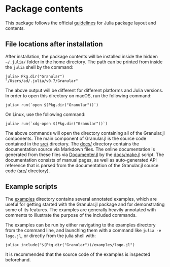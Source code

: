 # Package contents
This package follows the official 
[guidelines](https://docs.julialang.org/en/latest/manual/packages/#Creating-a-new-Package-1) 
for Julia package layout and contents. 

## File locations after installation
After installation, the package contents will be installed inside the hidden 
`~/.julia/` folder in the home directory.  The path can be printed from inside 
the `julia` shell by the command:

```julia-repl
julia> Pkg.dir("Granular")
"/Users/ad/.julia/v0.7/Granular"
```

The above output will be different for different platforms and Julia versions. 
In order to open this directory on macOS, run the following command:

```julia-repl
julia> run(`open $(Pkg.dir("Granular"))`)
```

On Linux, use the following command:

```julia-repl
julia> run(`xdg-open $(Pkg.dir("Granular"))`)
```

The above commands will open the directory containing all of the Granular.jl 
components. The main component of Granular.jl is the source code contained in 
the [src/](https://github.com/anders-dc/Granular.jl/tree/master/src) directory. 
The [docs/](https://github.com/anders-dc/Granular.jl/tree/master/docs) 
directory contains the documentation source via Markdown files.  The online 
documentation is generated from these files via 
[Documenter.jl](https://juliadocs.github.io/Documenter.jl/stable/) by the 
[docs/make.jl](https://github.com/anders-dc/Granular.jl/blob/master/docs/make.jl) 
script.  The documentation consists of manual pages, as well as auto-generated 
API reference that is parsed from the documentation of the Granular.jl source 
code ([src/](https://github.com/anders-dc/Granular.jl/tree/master/src) 
directory).

## Example scripts
The [examples](https://github.com/anders-dc/Granular.jl/tree/master/examples) 
directory contains several annotated examples, which are useful for getting 
started with the Granular.jl package and for demonstrating some of its 
features.  The examples are generally heavily annotated with comments to 
illustrate the purpose of the included commands.

The examples can be run by either navigating to the examples directory from the 
command line, and launching them with a command like `julia -e logo.jl`, or 
directly from the julia shell with:

```julia-repl
julia> include("$(Pkg.dir("Granular"))/examples/logo.jl")
```

It is recommended that the source code of the examples is inspected beforehand.
